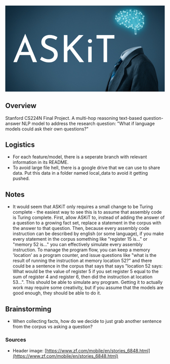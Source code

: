 
![# ASKiT](./ASKiT_header.png)

## Overview

Stanford CS224N Final Project. A multi-hop reasoning text-based question-answer NLP model to address the research question: "What if language models could ask their own questions?"

## Logistics

 - For each feature/model, there is a seperate branch with relevant information in its README. 
 - To avoid large file hell, there is a google drive that we can use to share data. Put this data in a folder named local_data to avoid it getting pushed.

## Notes

 - It would seem that ASKiT only requires a small change to be Turing complete - the easiest way to see this is to assume that assembly code is Turing complete. First, allow ASKiT to, instead of adding the answer of a question to a growing fact set, replace a statement in the corpus with the answer to that question. Then, because every assembly code instruction can be described by english (or some language), if you make every statement in the corpus something like "register 15 is..." or "memory 52 is..." you can effectively simulate every assembly instruction. To manage the program flow, you can keep a memory 'location' as a program counter, and issue questions like "what is the result of running the instruction at memory location 52?" and there could be a sentence in the corpus that says that says "location 52 says: What would be the value of register 5 if you set register 5 equal to the sum of register 4 and register 6, then did the instruction at location 53...". This should be able to simulate any program. Getting it to actually work may require some creativity, but if you assume that the models are good enough, they should be able to do it.
 
## Brainstorming

 - When collecting facts, how do we decide to just grab another sentence from the corpus vs asking a question?

### Sources

 - Header image: [https://www.zf.com/mobile/en/stories_6848.html](https://www.zf.com/mobile/en/stories_6848.html)
